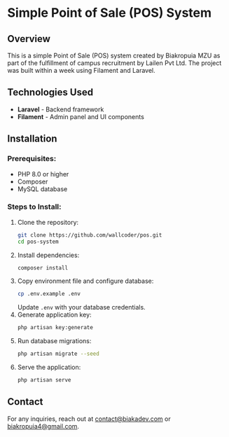 # Simple Point of Sale (POS) System

## Overview
This is a simple Point of Sale (POS) system created by Biakropuia MZU as part of the fulfillment of campus recruitment by Lailen Pvt Ltd. The project was built within a week using Filament and Laravel.



## Technologies Used
- **Laravel** - Backend framework
- **Filament** - Admin panel and UI components


## Installation
### Prerequisites:
- PHP 8.0 or higher
- Composer
- MySQL database

### Steps to Install:
1. Clone the repository:
   ```sh
   git clone https://github.com/wallcoder/pos.git
   cd pos-system
   ```
2. Install dependencies:
   ```sh
   composer install
   ```
3. Copy environment file and configure database:
   ```sh
   cp .env.example .env
   ```
   Update `.env` with your database credentials.
4. Generate application key:
   ```sh
   php artisan key:generate
   ```
5. Run database migrations:
   ```sh
   php artisan migrate --seed
   ```
6. Serve the application:
   ```sh
   php artisan serve
   ```






## Contact
For any inquiries, reach out at contact@biakadev.com or biakropuia4@gmail.com.

